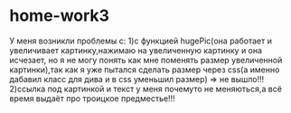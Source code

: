 # home-work3

У меня возникли проблемы с: 1)с функцией hugePic(она работает и увеличивает картинку,нажимаю на увеличенную картинку и она исчезает,
                              но я не могу понять как мне поменять размер  увеличенной картинки),так как я уже пытался сделать размер 
                              через css(а именно дабавил класс для дива и в css уменьшил размер) => не вышло!!!
                            2)ссылка под картинкой и текст у меня почемуто не меняються,а всё время выдаёт про троицкое предместье!!!  

